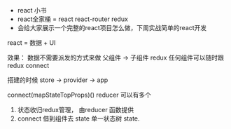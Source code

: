 - react 小书
- react全家桶 = react  react-router redux
- 会给大家展示一个完整的react项目怎么做，下周实战简单的react开发

react = 数据 + UI

效果： 数据不需要派发的方式来做  父组件 -> 子组件
redux  任何组件可以随时跟 redux connect

搭建的时候 store -> provider -> app

connect(mapStateTopProps)()
reducer 可以有多个

1. 状态收归redux管理， 由reducer 函数提供
2. connect 借到组件去 state  单一状态树  state.